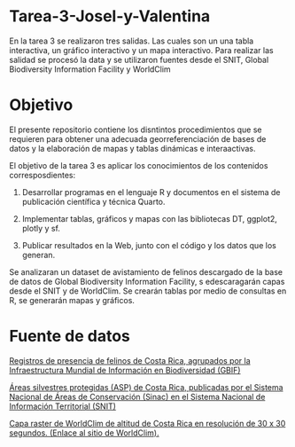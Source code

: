 # Tarea-3-Josel-y-Valentina
En la tarea 3 se realizaron tres salidas. Las cuales son un una tabla interactiva, un gráfico interactivo y un mapa interactivo. Para realizar las salidad se procesó la data y se utilizaron fuentes desde el SNIT, Global Biodiversity Information Facility y WorldClim

# Objetivo
El presente repositorio contiene los disntintos procedimientos que se requieren para obtener una adecuada georreferenciación de bases de datos y la elaboración de mapas y tablas dinámicas e interaactivas.

El objetivo de la tarea 3 es aplicar los conocimientos de los contenidos corresposdientes:

1.  Desarrollar programas en el lenguaje R y documentos en el sistema de publicación científica y técnica Quarto.

2.  Implementar tablas, gráficos y mapas con las bibliotecas DT, ggplot2, plotly y sf.

3.  Publicar resultados en la Web, junto con el código y los datos que los generan.

Se analizaran un dataset de avistamiento de felinos descargado de la base de datos de Global Biodiversity Information Facility, s edescaragarán capas desde el SNIT y de WorldClim. Se crearán tablas por medio de consultas en R, se generarán mapas y gráficos.



# Fuente de datos

[Registros de presencia de felinos de Costa Rica, agrupados por la Infraestructura Mundial de Información en Biodiversidad (GBIF)](https://www.gbif.org/occurrence/download/0141580-220831081235567)

[Áreas silvestres protegidas (ASP) de Costa Rica, publicadas por el Sistema Nacional de Áreas de Conservación (Sinac) en el Sistema Nacional de Información Territorial (SNIT)](https://www.snitcr.go.cr/ico_servicios_ogc_info?k=bm9kbzo6NDA=&nombre=SINAC)

[Capa raster de WorldClim de altitud de Costa Rica en resolución de 30 x 30 segundos. (Enlace al sitio de WorldClim).](https://www.worldclim.org/)
